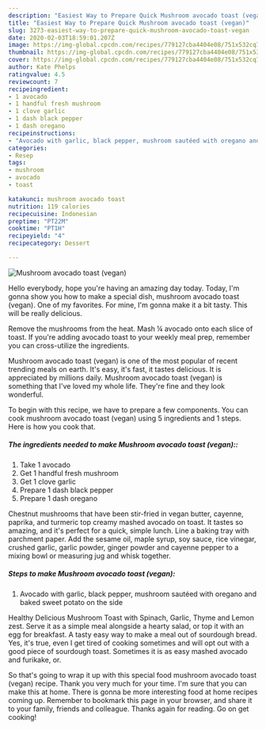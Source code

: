 ```yaml
---
description: "Easiest Way to Prepare Quick Mushroom avocado toast (vegan)"
title: "Easiest Way to Prepare Quick Mushroom avocado toast (vegan)"
slug: 3273-easiest-way-to-prepare-quick-mushroom-avocado-toast-vegan
date: 2020-02-03T18:59:01.207Z
image: https://img-global.cpcdn.com/recipes/779127cba4404e08/751x532cq70/mushroom-avocado-toast-vegan-recipe-main-photo.jpg
thumbnail: https://img-global.cpcdn.com/recipes/779127cba4404e08/751x532cq70/mushroom-avocado-toast-vegan-recipe-main-photo.jpg
cover: https://img-global.cpcdn.com/recipes/779127cba4404e08/751x532cq70/mushroom-avocado-toast-vegan-recipe-main-photo.jpg
author: Kate Phelps
ratingvalue: 4.5
reviewcount: 7
recipeingredient:
- 1 avocado
- 1 handful fresh mushroom
- 1 clove garlic
- 1 dash black pepper
- 1 dash oregano
recipeinstructions:
- "Avocado with garlic, black pepper, mushroom sautéed with oregano and baked sweet potato on the side"
categories:
- Resep
tags:
- mushroom
- avocado
- toast

katakunci: mushroom avocado toast
nutrition: 119 calories
recipecuisine: Indonesian
preptime: "PT22M"
cooktime: "PT1H"
recipeyield: "4"
recipecategory: Dessert

---
```



![Mushroom avocado toast (vegan)](https://img-global.cpcdn.com/recipes/779127cba4404e08/751x532cq70/mushroom-avocado-toast-vegan-recipe-main-photo.jpg)

Hello everybody, hope you're having an amazing day today. Today, I'm gonna show you how to make a special dish, mushroom avocado toast (vegan). One of my favorites. For mine, I'm gonna make it a bit tasty. This will be really delicious.

Remove the mushrooms from the heat. Mash ¼ avocado onto each slice of toast. If you&#39;re adding avocado toast to your weekly meal prep, remember you can cross-utilize the ingredients.

Mushroom avocado toast (vegan) is one of the most popular of recent trending meals on earth. It's easy, it's fast, it tastes delicious. It is appreciated by millions daily. Mushroom avocado toast (vegan) is something that I've loved my whole life. They're fine and they look wonderful.


To begin with this recipe, we have to prepare a few components. You can cook mushroom avocado toast (vegan) using 5 ingredients and 1 steps. Here is how you cook that.

##### The ingredients needed to make Mushroom avocado toast (vegan)::

1. Take 1 avocado
1. Get 1 handful fresh mushroom
1. Get 1 clove garlic
1. Prepare 1 dash black pepper
1. Prepare 1 dash oregano


Chestnut mushrooms that have been stir-fried in vegan butter, cayenne, paprika, and turmeric top creamy mashed avocado on toast. It tastes so amazing, and it&#39;s perfect for a quick, simple lunch. Line a baking tray with parchment paper. Add the sesame oil, maple syrup, soy sauce, rice vinegar, crushed garlic, garlic powder, ginger powder and cayenne pepper to a mixing bowl or measuring jug and whisk together. 

##### Steps to make Mushroom avocado toast (vegan):

1. Avocado with garlic, black pepper, mushroom sautéed with oregano and baked sweet potato on the side


Healthy Delicious Mushroom Toast with Spinach, Garlic, Thyme and Lemon zest. Serve it as a simple meal alongside a hearty salad, or top it with an egg for breakfast. A tasty easy way to make a meal out of sourdough bread. Yes, it&#39;s true, even I get tired of cooking sometimes and will opt out with a good piece of sourdough toast. Sometimes it is as easy mashed avocado and furikake, or. 

So that's going to wrap it up with this special food mushroom avocado toast (vegan) recipe. Thank you very much for your time. I'm sure that you can make this at home. There is gonna be more interesting food at home recipes coming up. Remember to bookmark this page in your browser, and share it to your family, friends and colleague. Thanks again for reading. Go on get cooking!
